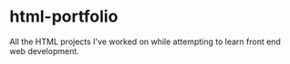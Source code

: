 # html-portfolio
All the HTML projects I've worked on while attempting to learn front end web development.
